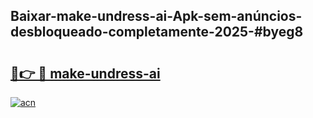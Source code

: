 ## Baixar-make-undress-ai-Apk-sem-anúncios-desbloqueado-completamente-2025-#byeg8

# <h2><a href="https://ainizakaria.my?title=make-undress-ai&ref=22M">🔗👉 🔴 make-undress-ai</a></h2>

[![acn](https://github.com/user-attachments/assets/0f9c940e-d8b0-45ae-aac7-cd30a18b3e1c)](https://ainizakaria.my?title=make-undress-ai&ref=22M)

